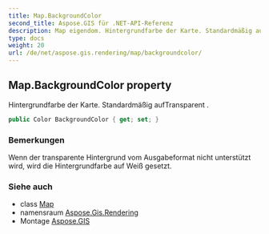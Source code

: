 ```yaml
---
title: Map.BackgroundColor
second_title: Aspose.GIS für .NET-API-Referenz
description: Map eigendom. Hintergrundfarbe der Karte. Standardmäßig aufTransparent .
type: docs
weight: 20
url: /de/net/aspose.gis.rendering/map/backgroundcolor/
---
```

## Map.BackgroundColor property

Hintergrundfarbe der Karte. Standardmäßig aufTransparent .

```csharp
public Color BackgroundColor { get; set; }
```

### Bemerkungen

Wenn der transparente Hintergrund vom Ausgabeformat nicht unterstützt wird, wird die Hintergrundfarbe auf Weiß gesetzt.

### Siehe auch

* class [Map](../)
* namensraum [Aspose.Gis.Rendering](../../map/)
* Montage [Aspose.GIS](../../../)


